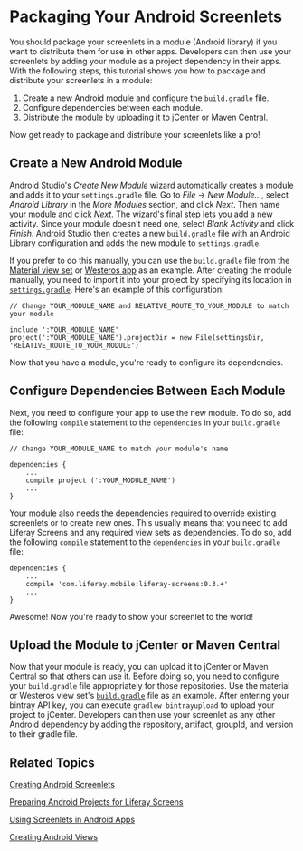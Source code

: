 # Packaging Your Android Screenlets [](id=packaging-your-android-screenlets)

You should package your screenlets in a module (Android library) if you want to 
distribute them for use in other apps. Developers can then use your screenlets 
by adding your module as a project dependency in their apps. With the following
steps, this tutorial shows you how to package and distribute your screenlets in
a module:

1. Create a new Android module and configure the `build.gradle` file.
2. Configure dependencies between each module.
3. Distribute the module by uploading it to jCenter or Maven Central.

Now get ready to package and distribute your screenlets like a pro! 

## Create a New Android Module [](id=create-a-new-android-module)

Android Studio's *Create New Module* wizard automatically creates a module and 
adds it to your `settings.gradle` file. Go to *File* &rarr; *New Module...*, 
select *Android Library* in the *More Modules* section, and click *Next*. Then 
name your module and click *Next*. The wizard's final step lets you add a new 
activity. Since your module doesn't need one, select *Blank Activity* and click 
*Finish*. Android Studio then creates a new `build.gradle` file with an Android 
Library configuration and adds the new module to `settings.gradle`. 

If you prefer to do this manually, you can use the `build.gradle` file from the 
[Material view set](https://github.com/liferay/liferay-screens/blob/master/android/viewsets/material/build.gradle) 
or [Westeros app](https://github.com/liferay/liferay-screens/blob/master/android/viewsets/westeros/build.gradle) 
as an example. After creating the module manually, you need to import it into 
your project by specifying its location in [`settings.gradle`](https://github.com/liferay/liferay-screens/blob/master/android/samples/test-app/settings.gradle). 
Here's an example of this configuration: 

    // Change YOUR_MODULE_NAME and RELATIVE_ROUTE_TO_YOUR_MODULE to match your module
    
    include ':YOUR_MODULE_NAME'
    project(':YOUR_MODULE_NAME').projectDir = new File(settingsDir, 'RELATIVE_ROUTE_TO_YOUR_MODULE')

Now that you have a module, you're ready to configure its dependencies.

## Configure Dependencies Between Each Module [](id=configure-dependencies-between-each-module)

Next, you need to configure your app to use the new module. To do so, add the 
following `compile` statement to the `dependencies` in your `build.gradle` file:

    // Change YOUR_MODULE_NAME to match your module's name
    
    dependencies {
        ...
        compile project (':YOUR_MODULE_NAME')
        ...
    }

Your module also needs the dependencies required to override existing screenlets
or to create new ones. This usually means that you need to add Liferay Screens
and any required view sets as dependencies. To do so, add the following
`compile` statement to the `dependencies` in your `build.gradle` file: 

    dependencies {
        ...
        compile 'com.liferay.mobile:liferay-screens:0.3.+'
        ...
    }

Awesome! Now you're ready to show your screenlet to the world!

## Upload the Module to jCenter or Maven Central [](id=upload-the-module-to-jcenter-or-maven-central)

Now that your module is ready, you can upload it to jCenter or Maven Central so 
that others can use it. Before doing so, you need to configure your 
`build.gradle` file appropriately for those repositories. Use the material or 
Westeros view set's [`build.gradle`](https://github.com/liferay/liferay-screens/blob/master/android/viewsets/westeros/build.gradle) 
file as an example. After entering your bintray API key, you can execute 
`gradlew bintrayupload` to upload your project to jCenter. Developers can then 
use your screenlet as any other Android dependency by adding the repository, 
artifact, groupId, and version to their gradle file. 

## Related Topics

[Creating Android Screenlets](/develop/tutorials/-/knowledge_base/6-2/creating-android-screenlets)

[Preparing Android Projects for Liferay Screens](/develop/tutorials/-/knowledge_base/6-2/preparing-android-projects-for-liferay-screens)

[Using Screenlets in Android Apps](/develop/tutorials/-/knowledge_base/6-2/using-screenlets-in-android-apps)

[Creating Android Views](/develop/tutorials/-/knowledge_base/6-2/creating-android-views)
